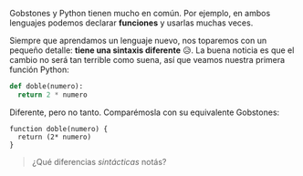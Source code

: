 Gobstones y Python tienen mucho en común. Por ejemplo, en ambos lenguajes podemos declarar **funciones** y usarlas muchas veces.

Siempre que aprendamos un lenguaje nuevo, nos toparemos con un pequeño detalle: **tiene una sintaxis diferente** :disappointed_relieved:. La buena noticia es que el cambio no será tan terrible como suena, así que veamos nuestra primera función Python:

```python
def doble(numero):
  return 2 * numero
```

Diferente, pero no tanto. Comparémosla con su equivalente Gobstones:

```gobstones
function doble(numero) {
  return (2* numero)
}
```

> ¿Qué diferencias _sintácticas_ notás?
